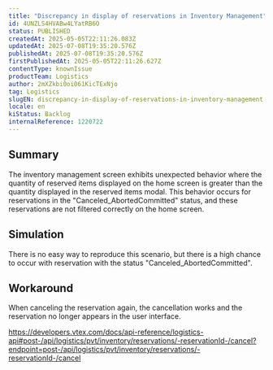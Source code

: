 ```yaml
---
title: "Discrepancy in display of reservations in Inventory Management"
id: 4UNZLS4HVABw4LYatRB6O
status: PUBLISHED
createdAt: 2025-05-05T22:11:26.083Z
updatedAt: 2025-07-08T19:35:20.576Z
publishedAt: 2025-07-08T19:35:20.576Z
firstPublishedAt: 2025-05-05T22:11:26.627Z
contentType: knownIssue
productTeam: Logistics
author: 2mXZkbi0oi061KicTExNjo
tag: Logistics
slugEN: discrepancy-in-display-of-reservations-in-inventory-management
locale: en
kiStatus: Backlog
internalReference: 1220722
---
```


## Summary



The inventory management screen exhibits unexpected behavior where the quantity of reserved items displayed on the home screen is greater than the quantity displayed in the reserved items modal. This behavior occurs for reservations in the "Canceled_AbortedCommitted" status, and these reservations are not filtered correctly on the home screen.


##

## Simulation



There is no easy way to reproduce this scenario, but there is a high chance to occur with reservation with the status "Canceled_AbortedCommitted".


##

## Workaround



When canceling the reservation again, the cancellation works and the reservation no longer appears in the user interface.

https://developers.vtex.com/docs/api-reference/logistics-api#post-/api/logistics/pvt/inventory/reservations/-reservationId-/cancel?endpoint=post-/api/logistics/pvt/inventory/reservations/-reservationId-/cancel




